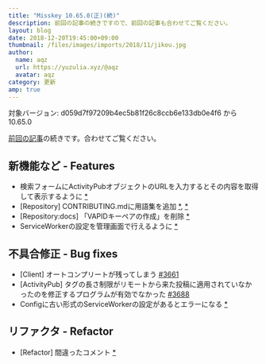 ```yaml
---
title: "Misskey 10.65.0(正)(続)"
description: 前回の記事の続きですので、前回の記事も合わせてご覧ください。
layout: blog
date: 2018-12-20T19:45:00+09:00
thumbnail: /files/images/imports/2018/11/jikou.jpg
author:
  name: aqz
  url: https://yuzulia.xyz/@aqz
  avatar: aqz
category: 更新
amp: true
---
```

対象バージョン: d059d7f97209b4ec5b81f26c8ccb6e133db0e4f6 から 10.65.0

[前回の記事](../20_update106500/)の続きです。合わせてご覧ください。

## 新機能など - Features

- 検索フォームにActivityPubオブジェクトのURLを入力するとその内容を取得して表示するように [*](https://github.com/syuilo/misskey/commit/a5f09c90ddbbd5623572f546d075617bddd9a660)
- [Repository] CONTRIBUTING.mdに用語集を追加 [*](https://github.com/syuilo/misskey/commit/d09a68ef112d328b29457bca692792caab8a8766), [*](https://github.com/syuilo/misskey/commit/20f83420caa2690a3c60c47f1231fb2d392e34f9)
- [Repository:docs] 「VAPIDキーペアの作成」を削除 [*](https://github.com/syuilo/misskey/commit/aa47b6732d379079b313497d3894ee09f1dc9169)
- ServiceWorkerの設定を管理画面で行えるように [*](https://github.com/syuilo/misskey/commit/454632d785cbf031f54a9dc63a20af0d92302e0d)

## 不具合修正 - Bug fixes
- [Client] オートコンプリートが残ってしまう [#3661](https://github.com/syuilo/misskey/pull/3661)
- [ActivityPub] タグの長さ制限がリモートから来た投稿に適用されていなかったのを修正するプログラムが有効でなかった [#3688](https://github.com/syuilo/misskey/pull/3688)
- Configに古い形式のServiceWorkerの設定があるとエラーになる [*](https://github.com/syuilo/misskey/commit/1c93fcb1c4d35a8e62132a9815ab43c72629fed4)

## リファクタ - Refactor
- [Refactor] 間違ったコメント [*](https://github.com/syuilo/misskey/commit/b545be5799df2ced7a6e39918df73d8407f38b34)